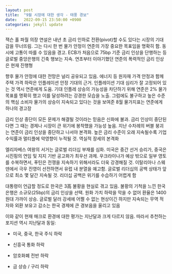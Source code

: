```yaml
---
layout: post
title:  "9월 시장에 대한 생각 - 태풍 경보"
date:   2022-09-15 23:50:00 +0900
categories: jekyll update
---
```


잭슨 홀 파월 의장 연설은 내년 초 금리 인하로 전환(pivot)할 수도 있다는 시장의 기대감을 무너뜨림. 그는 다시 한 번 물가 안정이 연준의 가장 중요한 목표임을 명확히 함. 동시에 고통이 따를 수 있음을 경고. ECB가 처음으로 75bp 기준 금리 인상을 단행하는 등 글로벌 중앙은행의 긴축 행보는 지속. 연초부터 이야기했던 연준의 폭력적인 금리 인상은 현재 진행형​

향후 물가 안정에 대한 전망은 널리 공유되고 있음. 에너지 등 원자재 가격 안정과 함께 주택 가격 하락은 인플레이션 안정 기대의 근거. 인플레이션 기대 심리가 잘 고정되어 있는 것 역시 연준에게 도움. 기대 인플레 상승의 가능성을 차단하기 위해 연준은 2% 물가 목표를 명확히 했고 이를 달성하려는 강경한 모습을 노출. 그럼에도 불구하고 높은 수준의 핵심 소비자 물가의 상승이 지속되고 있다는 것을 보여준 8월 물가지표는 연준에게 하나의 경고장​

금리 인상 중단이 모든 문제가 해결될 것이라는 믿음은 신화에 불과. 금리 인상이 중단된다면 그 때는 경제나 시장이 큰 위기에 봉착했을 가능성 높음. 지난 수차례의 버블 붕괴는 연준이 금리 인상을 중단하고 나서야 본격화. 높은 금리 수준이 오래 지속될수록 기업 수익률과 멀티플에 악영향이 누적될 것. 역실적 장세의 본격화​

엘리자베스 여왕의 서거는 글로벌 리더십 부재를 심화. 미국은 중간 선거 승리가, 중국은 시진핑의 연임 및 지지 기반 공고화가 최우선 과제. 우크라이나가 예상 밖으로 일부 영토를 수복하면서, 푸틴은 전쟁을 지속하기 위해서라도 더욱 강경해질 것. 이탈리아나 스웨덴에서 극우 진영이 선전하면서 유럽 내 분열을 예고함. 글로벌 리더십의 공백 상태가 앞으로 최소 몇 달간 지속될 것. 리더십 공백은 위기를 수습하기 어렵게 함​

대통령이 언급할 정도로 한국은 3高 불황을 현실로 겪고 있음. 불황의 기척을 느낀 한국은행은 소규모(25bp)의 금리 인상을 선택. 원화 가치 하락을 막을 수 없어 환율은 1400원대 가까이 상승. 글로벌 달러 강세에 어쩔 수 없는 현상이긴 하지만 지속되는 무역 적자와 외환 보유고 감소는 한국 경제에 큰 경보음을 울리고 있음 ​

이와 같이 현재 매크로 환경에 대한 평가는 지난달과 크게 다르지 않음. 따라서 추천하는 포지션 역시 지난달과 동일: 

- 미국, 중국, 한국 주식 하락

- 신흥국 통화 하락

- 암호화폐 전반 하락

- 금 상승 / 구리 하락​
